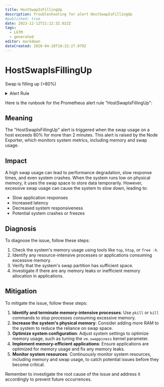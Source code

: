 ```yaml
---
title: HostSwapIsFillingUp
description: Troubleshooting for alert HostSwapIsFillingUp
#published: true
date: 2023-12-12T21:12:32.022Z
tags: 
  - LGTM
  - generated
editor: markdown
dateCreated: 2020-04-10T18:32:27.079Z
---
```


# HostSwapIsFillingUp

Swap is filling up (>80%)

<details>
  <summary>Alert Rule</summary>

{{% rule "host-and-hardware/node-exporter.yml" "HostSwapIsFillingUp" %}}

{{% comment %}}

```yaml
alert: HostSwapIsFillingUp
expr: ((1 - (node_memory_SwapFree_bytes / node_memory_SwapTotal_bytes)) * 100 > 80) * on(instance) group_left (nodename) node_uname_info{nodename=~".+"}
for: 2m
labels:
    severity: warning
annotations:
    summary: Host swap is filling up (instance {{ $labels.instance }})
    description: |-
        Swap is filling up (>80%)
          VALUE = {{ $value }}
          LABELS = {{ $labels }}
    runbook: https://github.com/srerun/prometheus-alerts/blob/main/content/runbooks/node-exporter/HostSwapIsFillingUp.md

```

{{% /comment %}}

</details>


Here is the runbook for the Prometheus alert rule "HostSwapIsFillingUp":

## Meaning

The "HostSwapIsFillingUp" alert is triggered when the swap usage on a host exceeds 80% for more than 2 minutes. This alert is raised by the Node Exporter, which monitors system metrics, including memory and swap usage.

## Impact

A high swap usage can lead to performance degradation, slow response times, and even system crashes. When the system runs low on physical memory, it uses the swap space to store data temporarily. However, excessive swap usage can cause the system to slow down, leading to:

* Slow application responses
* Increased latency
* Decreased system responsiveness
* Potential system crashes or freezes

## Diagnosis

To diagnose the issue, follow these steps:

1. Check the system's memory usage using tools like `top`, `htop`, or `free -h`.
2. Identify any resource-intensive processes or applications consuming excessive memory.
3. Verify that the system's swap partition has sufficient space.
4. Investigate if there are any memory leaks or inefficient memory allocation in applications.

## Mitigation

To mitigate the issue, follow these steps:

1. **Identify and terminate memory-intensive processes**: Use `pkill` or `kill` commands to stop processes consuming excessive memory.
2. **Increase the system's physical memory**: Consider adding more RAM to the system to reduce the reliance on swap space.
3. **Optimize system configuration**: Adjust system settings to optimize memory usage, such as tuning the `vm.swappiness` kernel parameter.
4. **Implement memory-efficient applications**: Ensure applications are optimized for memory usage and fix any memory leaks.
5. **Monitor system resources**: Continuously monitor system resources, including memory and swap usage, to catch potential issues before they become critical.

Remember to investigate the root cause of the issue and address it accordingly to prevent future occurrences.
